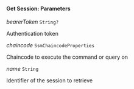 

#### Get Session: Parameters  
  
<article>

*bearerToken* `String?` 

Authentication token

</article>
<article>

*chaincode* `SsmChaincodeProperties` 

Chaincode to execute the command or query on

</article>
<article>

*name* `String` 

Identifier of the session to retrieve

</article>

